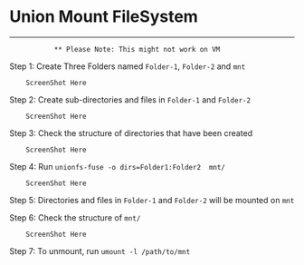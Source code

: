 # Union Mount FileSystem

---

               ** Please Note: This might not work on VM

Step 1: Create Three Folders named `Folder-1`,  `Folder-2` and `mnt`

        ScreenShot Here

Step 2: Create sub-directories and files in `Folder-1` and `Folder-2`

        ScreenShot Here
        
Step 3: Check the structure of directories that have been created

        ScreenShot Here
        
Step 4: Run `unionfs-fuse -o dirs=Folder1:Folder2  mnt/` 

        ScreenShot Here
        
Step 5: Directories and files in `Folder-1` and `Folder-2` will be mounted on `mnt`

Step 6: Check the structure of `mnt/` 

        ScreenShot Here
        
Step 7: To unmount, run `umount -l /path/to/mnt`

